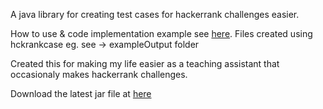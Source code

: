 A java library for creating test cases for hackerrank challenges easier.

How to use & code implementation example see <a href="./blob/main/src/main/java/net/dnabil/Example.java">here</a>.
Files created using hckrankcase eg. see -> exampleOutput folder

Created this for making my life easier as a teaching assistant that occasionaly makes hackerrank challenges.

Download the latest jar file at <a href="./releases">here</a>
